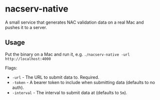# nacserv-native
A small service that generates NAC validation data on a real Mac and pushes it to a server.

## Usage
Put the binary on a Mac and run it, e.g. `./nacserv-native -url http://localhost:4000`

Flags:

* `-url` - The URL to submit data to. Required.
* `-token` - A bearer token to include when submitting data (defaults to no auth).
* `-interval` - The interval to submit data at (defaults to `5m`).
